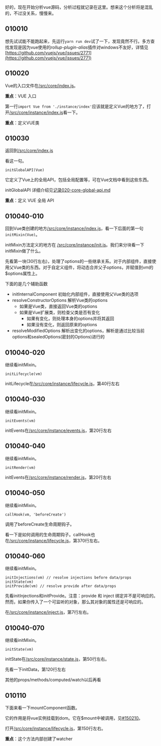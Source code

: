 好的，现在开始分析vue源码，分析过程就记录在这里。想来这个分析将是混乱的，不过没关系，慢慢来。

## 010010
想先试试能不能跑起来，先运行````yarn run dev````试了一下，发现竟然不行。多方查找发现是因为vue使用的*rollup-plugin-alias*插件对windows不友好，详情见[https://github.com/vuejs/vue/issues/2771](https://github.com/vuejs/vue/issues/2771)

## 010020
Vue的入口文件在[/src/core/index.js](../src/core/index.js)。

**重点**：VUE 入口

第一行````import Vue from './instance/index'````应该就是定义Vue的地方了，打开[/src/core/instance/index.js](../src/core/instance/index.js)看一下。

**重点**：定义VUE类

## 010030
返回到[/src/core/index.js](../src/core/index.js)

看这一句。
````
initGlobalAPI(Vue)
````
它定义了Vue上的全局API，包括全局配置等，可在Vue文档中看到这些东西。

initGlobalAPI 详细介绍见[记录020-core-global-api.md](./记录020-core-global-api.md#020005)

**重点**：定义 VUE 全局 API

## 010040-010
回到Vue类创建的地方[/src/core/instance/index.js](../src/core/instance/index.js)，看一下后面的第一句````initMixin(Vue)````。

initMixin方法定义的地方在 [/src/core/instance/init.js](../src/core/instance/init.js#145)。我们来分块看一下initMixin做了什么。

先看第一块(30行左右)，处理了options的一些继承关系。对于内部组件，直接使用父Vue类的东西。对于自定义组件，将动态合并父子options，并赋值到vm的$options属性上。

下面的是几个辅助函数
* initInternalComponent 初始化内部组件，直接使用父Vue类的选项
* resolveConstructorOptions 解析Vue类的options
  * 如果是Vue类，直接返回Vue类的options
  * 如果是Vue扩展类，则检查父类是否有变化
    * 如果有变化，则处理本身的options并将其返回
    * 如果没有变化，则返回原来的options
* resolveModifiedOptions 解析出变化的options，解析是通过比较当前options和sealedOptions(密封的Options)进行的

## 010040-020
继续看initMixin。
````
initLifecycle(vm)
````

initLifecycle在[/src/core/instance/lifecycle.js](../src/core/instance/lifecycle.js)，第40行左右

## 010040-030
继续看initMixin。
````
initEvents(vm)
````

initEvents在[/src/core/instance/events.js](../src/core/instance/events.js)，第20行左右

## 010040-040
继续看initMixin。
````
initRender(vm)
````
initEvents在[/src/core/instance/render.js](../src/core/instance/render.js)，第20行左右

## 010040-050
继续看initMixin。
````
callHook(vm, 'beforeCreate')
````
调用了beforeCreate生命周期钩子。

看一下是如何调用的生命周期钩子。callHook也在[/src/core/instance/lifecycle.js](../src/core/instance/lifecycle.js)，第370行左右。

## 010040-060
继续看initMixin。
````
initInjections(vm) // resolve injections before data/props
initState(vm)
initProvide(vm) // resolve provide after data/props
````

先看initInjections和initProvide。注意：provide 和 inject 绑定并不是可响应的。然而，如果你传入了一个可监听的对象，那么其对象的属性还是可响应的。

在[/src/core/instance/inject.js](../src/core/instance/inject.js)，第7行左右。

## 010040-070
继续看initMixin。
````
initState(vm)
````

initState在[/src/core/instance/state.js](../src/core/instance/state.js)，第50行左右。

先看一下initData，第120行左右

其他的props/methods/computed/watch以后再看

## 010110
下面来看一下mountComponent函数。

它的作用是将vue实例挂载到dom。它在$mount中被调用，见[#150210](./记录150-platforms.md#150210)。

打开[/src/core/instance/lifecycle.js](../src/core/instance/lifecycle.js)，第150行左右。

**重点**：这个方法内部创建了watcher























